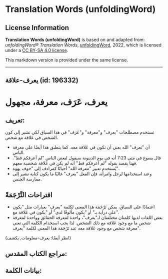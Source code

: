 # Translation Words (unfoldingWord)

## License Information

**Translation Words (unfoldingWord)** is based on and adapted from: _unfoldingWord® Translation Words_, [unfoldingWord](https://unfoldingword.org/utw), 2022, which is licensed under a [CC BY-SA 4.0 license](https://creativecommons.org/licenses/by-sa/4.0/legalcode.en).

This markdown version is provided under the same license.



--------------------------------

## يعرف-علاقة (id: 196332)

يعرف، عَرَف، معرفة، مجهول
=========================

تعريف:
------

تستخدم مصطلحات "يعرف" و"معرفة" و"عَرَف" في هذا السياق لكي تشير إلى كون الشخص في عَلاقة مع شخص.

* أن "تعرف" الله يعني أن تكون في عَلاقة معه. كما ينطبق هذا أيضًا على معرفة الناس.
* قال يسوع في متى 7:23 أنه في يوم الدينونة سيقول لبعض الناس "لم أعرفكم قط". فهنا يقصد بقوله "لم أعرفكم قط" أنه لم يكن في عَلاقة شخصية معهم.
* يُستخدم تعبير "معرفة الله" أحيانًا كمرادف إلى "خوف يهوه".
* وعند استخدامها لرجل وامرأة، فإن الفعل "يعرف" غالبًا ما يكون كناية تشير إلى ممارسة الجنس.

اقتراحات التَّرْجَمَةً
----------------------

* اعتمادًا على السياق، يمكن تَرْجَمَة هذا المعنى لكلمة "يعرف" بعبارات مثل "يكون على دراية بـ" أو "يكون مألوفًا لدي" أو "يكون في عَلاقة مع".
* بعض اللغات لديها كلمتان مختلفتان لـ"يعرف"، واحدة لمعرفة الحقائق وواحدة لمعرفة شخص ما مع وجود عَلاقة مع ذلك الشخص. لذا يجب استخدام الكلمة التي تعني معرفة شخص مع وجود عَلاقة معه عند تَرْجَمَة هذا المعنى لكلمة "يعرف".

(انظر أيضًا: يعرف\-معلومات, يكشف)

مراجع الكتاب المقدس:
--------------------

بيانات الكلمة:
--------------


